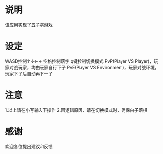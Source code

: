 # 说明
  该应用实现了五子棋游戏
# 设定
  WASD控制↑↓←→
  空格控制落字
  q键控制切换模式
  PvP(Player VS Player)，玩家对战玩家，均由玩家自行下子
  PvE(Player VS Environment)，玩家对战环境，玩家下子后自动再下一子
# 注意
  1.以上请在小写输入下操作
  2.因逻辑原因，请在切换模式时，确保白子落棋
# 感谢
  欢迎各位提出建议和反馈
